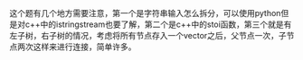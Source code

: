 这个题有几个地方需要注意，第一个是字符串输入怎么拆分，可以使用python但是对c++中的istringstream也要了解，第二个是c++中的stoi函数，第三个就是有左子树，右子树的情况，考虑将所有节点存入一个vector之后，父节点一次，子节点两次这样来进行连接，简单许多。
